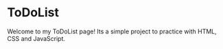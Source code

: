 # ToDoList
Welcome to my ToDoList page! Its a simple project to practice with HTML, CSS and JavaScript.